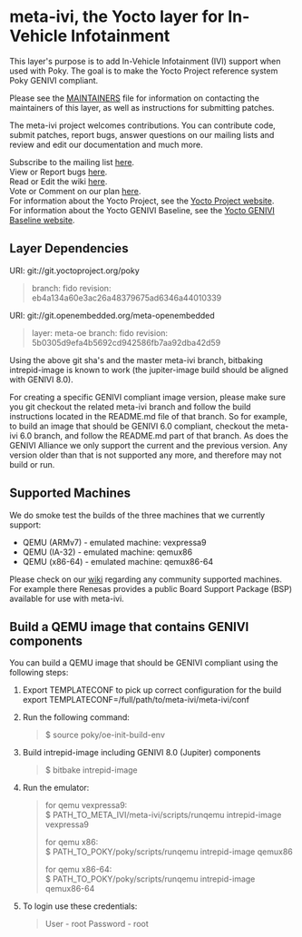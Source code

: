 meta-ivi, the Yocto layer for In-Vehicle Infotainment
=====================================================

This layer's purpose is to add In-Vehicle Infotainment (IVI) support when
used with Poky.  The goal is to make the Yocto Project reference system
Poky GENIVI compliant.

Please see the
[MAINTAINERS](http://git.yoctoproject.org/cgit/cgit.cgi/meta-ivi/tree/MAINTAINERS)
file for information on contacting the maintainers
of this layer, as well as instructions for submitting patches.

The meta-ivi project welcomes contributions. You can contribute code,
submit patches, report bugs, answer questions on our mailing lists and
review and edit our documentation and much more.

Subscribe to the mailing list
    [here](https://lists.genivi.org/mailman/listinfo/genivi-meta-ivi).  
View or Report bugs
    [here](https://bugs.genivi.org/buglist.cgi?product=meta-ivi).  
Read or Edit the wiki
    [here](http://wiki.projects.genivi.org/index.php/meta-ivi).  
Vote or Comment on our plan
    [here](https://trello.com/b/HplBZa2l/meta-ivi-development).  
For information about the Yocto Project, see the
    [Yocto Project website](https://www.yoctoproject.org).  
For information about the Yocto GENIVI Baseline, see the
    [Yocto GENIVI Baseline website](http://projects.genivi.org/GENIVI_Baselines/meta-ivi).

Layer Dependencies
------------------

URI: git://git.yoctoproject.org/poky
> branch:   fido
> revision: eb4a134a60e3ac26a48379675ad6346a44010339

URI: git://git.openembedded.org/meta-openembedded
> layer:    meta-oe
> branch:   fido
> revision: 5b0305d9efa4b5692cd942586fb7aa92dba42d59

Using the above git sha's and the master meta-ivi branch, bitbaking intrepid-image
is known to work (the jupiter-image build should be aligned with GENIVI 8.0).

For creating a specific GENIVI compliant image version, please make sure you
git checkout the related meta-ivi branch and follow the build instructions
located in the README.md file of that branch.  So for example, to build
an image that should be GENIVI 6.0 compliant, checkout the meta-ivi 6.0 branch,
and follow the README.md part of that branch.  As does the GENIVI Alliance
we only support the current and the previous version.  Any version older
than that is not supported any more, and therefore may not build or run.

Supported Machines
------------------

We do smoke test the builds of the three machines that we currently support:

* QEMU (ARMv7) - emulated machine: vexpressa9
* QEMU (IA-32) - emulated machine: qemux86
* QEMU (x86-64) - emulated machine: qemux86-64

Please check on our [wiki](http://wiki.projects.genivi.org/index.php/meta-ivi)
regarding any community supported machines.
For example there Renesas provides a public Board Support Package (BSP)
available for use with meta-ivi.

Build a QEMU image that contains GENIVI components
--------------------------------------------------

You can build a QEMU image that should be GENIVI compliant using the
following steps:

1. Export TEMPLATECONF to pick up correct configuration for the build
export TEMPLATECONF=/full/path/to/meta-ivi/meta-ivi/conf

2. Run the following command:
   > $ source poky/oe-init-build-env

3. Build intrepid-image including GENIVI 8.0 (Jupiter) components
   > $ bitbake intrepid-image

4. Run the emulator:
   > for qemu vexpressa9:  
   > $ PATH_TO_META_IVI/meta-ivi/scripts/runqemu intrepid-image vexpressa9
   >
   > for qemu x86:  
   > $ PATH_TO_POKY/poky/scripts/runqemu intrepid-image qemux86
   >
   > for qemu x86-64:  
   > $ PATH_TO_POKY/poky/scripts/runqemu intrepid-image qemux86-64

5. To login use these credentials:
   > User - root
   > Password - root
